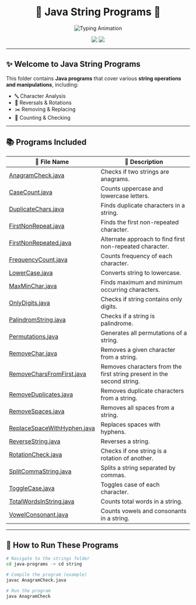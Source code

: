 <!-- Stylish README for String Programs -->

<h1 align="center">
  🌟 Java String Programs 🌟
</h1>


<p align="center">
  <img src="https://readme-typing-svg.herokuapp.com?font=Fira+Code&size=25&pause=1000&color=FF69B4&center=true&vCenter=true&width=600&lines=🔥+Java+String+Programs;💡+Master+String+Operations;🚀+Practice+Interview+Questions;✨+Explore+Text+Manipulations" alt="Typing Animation" />
</p>



<p align="center">
  <img src="https://img.shields.io/badge/Language-Java-pink?style=for-the-badge&logo=java" />
  <img src="https://img.shields.io/badge/Folder-Strings-magenta?style=for-the-badge" />
</p>

---

## ✨ Welcome to **Java String Programs**
This folder contains **Java programs** that cover various **string operations and manipulations**, including:
- 🔤 Character Analysis  
- 🔄 Reversals & Rotations  
- ✂️ Removing & Replacing  
- 🧮 Counting & Checking  

---

## 📚 Programs Included

| 📂 File Name | 📝 Description |
|--------------|----------------|
| [AnagramCheck.java](./AnagramCheck.java) | Checks if two strings are anagrams. |
| [CaseCount.java](./CaseCount.java) | Counts uppercase and lowercase letters. |
| [DuplicateChars.java](./DuplicateChars.java) | Finds duplicate characters in a string. |
| [FirstNonRepeat.java](./FirstNonRepeat.java) | Finds the first non-repeated character. |
| [FirstNonRepeated.java](./FirstNonRepeated.java) | Alternate approach to find first non-repeated character. |
| [FrequencyCount.java](./FrequencyCount.java) | Counts frequency of each character. |
| [LowerCase.java](./LowerCase.java) | Converts string to lowercase. |
| [MaxMinChar.java](./MaxMinChar.java) | Finds maximum and minimum occurring characters. |
| [OnlyDigits.java](./OnlyDigits.java) | Checks if string contains only digits. |
| [PalindromString.java](./PalindromString.java) | Checks if a string is palindrome. |
| [Permutations.java](./Permutations.java) | Generates all permutations of a string. |
| [RemoveChar.java](./RemoveChar.java) | Removes a given character from a string. |
| [RemoveCharsFromFirst.java](./RemoveCharsFromFirst.java) | Removes characters from the first string present in the second string. |
| [RemoveDuplicates.java](./RemoveDuplicates.java) | Removes duplicate characters from a string. |
| [RemoveSpaces.java](./RemoveSpaces.java) | Removes all spaces from a string. |
| [ReplaceSpaceWithHyphen.java](./ReplaceSpaceWithHyphen.java) | Replaces spaces with hyphens. |
| [ReverseString.java](./ReverseString.java) | Reverses a string. |
| [RotationCheck.java](./RotationCheck.java) | Checks if one string is a rotation of another. |
| [SplitCommaString.java](./SplitCommaString.java) | Splits a string separated by commas. |
| [ToggleCase.java](./ToggleCase.java) | Toggles case of each character. |
| [TotalWordsInString.java](./TotalWordsInString.java) | Counts total words in a string. |
| [VowelConsonant.java](./VowelConsonant.java) | Counts vowels and consonants in a string. |

---

## 🚀 How to Run These Programs
```bash
# Navigate to the strings folder
cd java-programs -> cd string

# Compile the program (example)
javac AnagramCheck.java

# Run the program
java AnagramCheck
